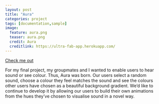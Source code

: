 ```yaml
---
layout: post
title: "Aura"
categories: project
tags: [documentation,sample]
image:
  feature: aura.png
  teaser: aura.png
  credit: Aura
  creditlink: https://ultra-fab-app.herokuapp.com/
---
```


[Check me out](https://ultra-fab-app.herokuapp.com/)

For my final project, my groupmates and I wanted to enable users to hear sound or see colour. Thus, Aura was born. Our users select a random sound, choose a colour they feel matches the sound and see the colours other users have chosen as a beautiful background gradient. We’d like to continue to develop it by allowing our users to build their own animations from the hues they’ve chosen to visualise sound in a novel way.
